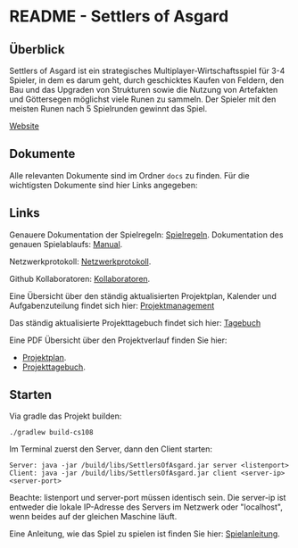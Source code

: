 # README - Settlers of Asgard

## Überblick

Settlers of Asgard ist ein strategisches Multiplayer-Wirtschaftsspiel für 3-4 Spieler, 
in dem es darum geht, durch geschicktes Kaufen von Feldern, den Bau und das Upgraden von Strukturen
sowie die Nutzung von Artefakten und Göttersegen möglichst viele Runen zu sammeln. 
Der Spieler mit den meisten Runen nach 5 Spielrunden gewinnt das Spiel.

[Website](https://settlersofasgard.netlify.app)

## Dokumente

Alle relevanten Dokumente sind im Ordner `docs` zu finden.
Für die wichtigsten Dokumente sind hier Links angegeben:

## Links

Genauere Dokumentation der Spielregeln: [Spielregeln](docs/Spielbeschreibungen/GameDesign.pdf).
Dokumentation des genauen Spielablaufs: [Manual](docs/Spielbeschreibungen/GameManual.md).

Netzwerkprotokoll: [Netzwerkprotokoll](docs/Networking/Netzwerkprotokoll.pdf).

Github Kollaboratoren: [Kollaboratoren](docs/Contributors/CONTRIBUTORS.txt).

Eine Übersicht über den ständig aktualisierten Projektplan, Kalender und Aufgabenzuteilung findet sich hier:
[Projektmanagement](https://tungsten-carrot-2b4.notion.site/1ad104ac2da581e0bd69d7f92ebc897b?v=1ad104ac2da581f5ba1b000c74035432&pvs=4)

Das ständig aktualisierte Projekttagebuch findet sich hier:
[Tagebuch](https://tungsten-carrot-2b4.notion.site/Projekttagebuch-1ad104ac2da58189ad61c4600e771cbd?pvs=4)

Eine PDF Übersicht über den Projektverlauf finden Sie hier:
- [Projektplan](docs/Projektplanung/ProjektPlan.pdf).
- [Projekttagebuch](docs/Projektplanung/Projekttagebuch).

## Starten
Via gradle das Projekt builden:
```shell
./gradlew build-cs108
```
Im Terminal zuerst den Server, dann den Client starten: 
```shell
Server: java -jar /build/libs/SettlersOfAsgard.jar server <listenport>
Client: java -jar /build/libs/SettlersOfAsgard.jar client <server-ip> <server-port>
```
Beachte: listenport und server-port müssen identisch sein.
Die server-ip ist entweder die lokale IP-Adresse des Servers im Netzwerk oder "localhost", wenn beides auf der gleichen Maschine läuft.

Eine Anleitung, wie das Spiel zu spielen ist finden Sie hier:
[Spielanleitung](docs/Spielbeschreibungen/GameManual.pdf).